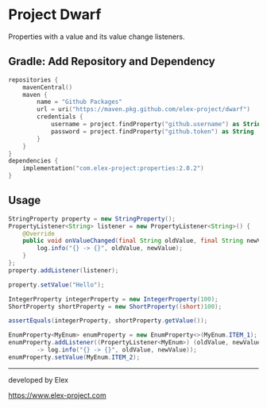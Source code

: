 # Project Dwarf

Properties with a value and its value change listeners.

## Gradle: Add Repository and Dependency

```kotlin
repositories {
	mavenCentral()
	maven {
		name = "Github Packages"
		url = uri("https://maven.pkg.github.com/elex-project/dwarf")
		credentials {
			username = project.findProperty("github.username") as String
			password = project.findProperty("github.token") as String
		}
	}
}
dependencies {
	implementation("com.elex-project:properties:2.0.2")
}
```

## Usage

```java
StringProperty property = new StringProperty();
PropertyListener<String> listener = new PropertyListener<String>() {
    @Override
    public void onValueChanged(final String oldValue, final String newValue) {
        log.info("{} -> {}", oldValue, newValue);
    }
};
property.addListener(listener);

property.setValue("Hello");
```

```java
IntegerProperty integerProperty = new IntegerProperty(100);
ShortProperty shortProperty = new ShortProperty((short)100);

assertEquals(integerProperty, shortProperty.getValue());
```

```java
EnumProperty<MyEnum> enumProperty = new EnumProperty<>(MyEnum.ITEM_1);
enumProperty.addListener((PropertyListener<MyEnum>) (oldValue, newValue)
        -> log.info("{} -> {}", oldValue, newValue));
enumProperty.setValue(MyEnum.ITEM_2);
```

---
developed by Elex

https://www.elex-project.com
